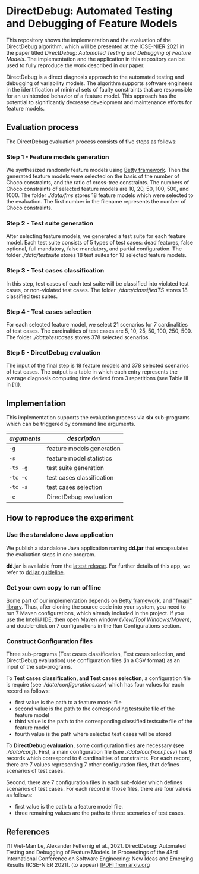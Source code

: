 # DirectDebug: Automated Testing and Debugging of Feature Models

This repository shows the implementation and the evaluation of the DirectDebug algorithm, 
which will be presented at the ICSE-NIER 2021 in the paper titled 
*DirectDebug: Automated Testing and Debugging of Feature Models*. 
The implementation and the application in this repository can be used to fully reproduce the work described in our paper.

DirectDebug is a direct diagnosis approach to the automated testing and debugging of variability models. 
The algorithm supports software engineers in the identification of minimal sets of faulty constraints 
that are responsible for an unintended behavior of a feature model. This approach has the potential 
to significantly decrease development and maintenance efforts for feature models.

## Evaluation process

The DirectDebug evaluation process consists of five steps as follows:

### Step 1 - Feature models generation

We synthesized randomly feature models using [Betty framework](https://www.isa.us.es/betty/welcome). 
Then the generated feature models were selected on the basis of the number of Choco constraints, 
and the ratio of cross-tree constraints.
The numbers of Choco constraints of selected feature models are 10, 20, 50, 100, 500, and 1000.
The folder *./data/fms* stores 18 feature models which were selected to the evaluation.
The first number in the filename represents the number of Choco constraints. 

### Step 2 - Test suite generation

After selecting feature models, we generated a test suite for each feature model.
Each test suite consists of 5 types of test cases: dead features, false optional, full mandatory, false mandatory,
and partial configuration. The folder *./data/testsuite* stores 18 test suites for 18 selected feature models.

### Step 3 - Test cases classification

In this step, test cases of each test suite will be classified into violated test cases,
or non-violated test cases. The folder *./data/classifiedTS* stores 18 classified test suites.

### Step 4 - Test cases selection

For each selected feature model, we select 21 scenarios for 7 cardinalities of test cases.
The cardinalities of test cases are 5, 10, 25, 50, 100, 250, 500.
The folder *./data/testcases* stores 378 selected scenarios.

### Step 5 - DirectDebug evaluation

The input of the final step is 18 feature models and 378 selected scenarios of test cases. 
The output is a table in which each entry represents the average diagnosis computing time derived from 3 repetitions
(see Table III in [1]).

## Implementation

This implementation supports the evaluation process via **six** sub-programs which
can be triggered by command line arguments.

| *arguments* | *description* |
| ----------- | ----------- |
| ```-g``` | feature models generation |
| ```-s``` | feature model statistics |
| ```-ts -g``` | test suite generation |
| ```-tc -c``` | test cases classification |
| ```-tc -s``` | test cases selection |
| ```-e``` | DirectDebug evaluation |

## How to reproduce the experiment

### Use the standalone Java application

We publish a standalone Java application naming **dd.jar** that encapsulates the evaluation steps in one program.

**dd.jar** is available from the [latest release](https://github.com/AIG-ist-tugraz/DirectDebug/releases/tag/v1.0).
For further details of this app, we refer to [dd.jar guideline](https://github.com/AIG-ist-tugraz/DirectDebug/blob/main/dd.jar.md).

### Get your own copy to run offline

Some part of our implementation depends on [Betty framework](https://www.isa.us.es/betty/welcome), 
and ["fmapi" library](http://gsd.uwaterloo.ca/). Thus, after cloning the source code into your system, 
you need to run 7 Maven configurations, which already included in the project. If you use the IntelliJ IDE,
then open Maven window (*View/Tool Windows/Maven*), and double-click on 7 configurations in the Run Configurations section.

### Construct Configuration files

Three sub-programs (Test cases classification, Test cases selection, and DirectDebug evaluation) use configuration files
(in a CSV format) as an input of the sub-programs.

To **Test cases classification, and Test cases selection**, a configuration file is require (see *./data/configurations.csv*)
which has four values for each record as follows:

- first value is the path to a feature model file
- second value is the path to the corresponding testsuite file of the feature model
- third value is the path to the corresponding classified testsuite file of the feature model
- fourth value is the path where selected test cases will be stored

To **DirectDebug evaluation**, some configuration files are necessary (see *./data/conf*).
First, a main configuration file (see *./data/conf/conf.csv*) has 6 records which correspond to 
6 cardinalities of constraints. For each record, there are 7 values representing 7 other configuration files,
that defines scenarios of test cases.

Second, there are 7 configuration files in each sub-folder which defines scenarios of test cases.
For each record in those files, there are four values as follows:
- first value is the path to a feature model file.
- three remaining values are the paths to three scenarios of test cases.

## References

[1] Viet-Man Le, Alexander Felfernig et al., 2021. DirectDebug: Automated Testing and Debugging of Feature Models. In Proceedings of the 43rd International Conference on Software Engineering: New Ideas and Emerging Results (ICSE-NIER 2021). (to appear) [[PDF] from arxiv.org](https://arxiv.org/pdf/2102.05949.pdf)
